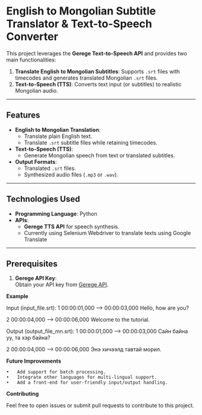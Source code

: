 # English to Mongolian Subtitle Translator & Text-to-Speech Converter

This project leverages the **Gerege Text-to-Speech API** and provides two main functionalities:
1. **Translate English to Mongolian Subtitles**: Supports `.srt` files with timecodes and generates translated Mongolian `.srt` files.
2. **Text-to-Speech (TTS)**: Converts text input (or subtitles) to realistic Mongolian audio.

---

## Features
- **English to Mongolian Translation**:
  - Translate plain English text.
  - Translate `.srt` subtitle files while retaining timecodes.
- **Text-to-Speech (TTS)**:
  - Generate Mongolian speech from text or translated subtitles.
- **Output Formats**:
  - Translated `.srt` files.
  - Synthesized audio files (`.mp3` or `.wav`).

---

## Technologies Used
- **Programming Language**: Python
- **APIs**:
  - **Gerege TTS API** for speech synthesis.
  - Currently using Selenium Webdriver to translate texts using Google Translate

---

## Prerequisites
1. **Gerege API Key**:  
   Obtain your API key from [Gerege API](https://developer.gerege.mn).

**Example**

Input (input_file.srt):
1
00:00:01,000 --> 00:00:03,000
Hello, how are you?

2
00:00:04,000 --> 00:00:06,000
Welcome to the tutorial.

Output (output_file_mn.srt):
1
00:00:01,000 --> 00:00:03,000
Сайн байна уу, та хэр байна?

2
00:00:04,000 --> 00:00:06,000
Энэ хичээлд тавтай морил.

**Future Improvements**

	•	Add support for batch processing.
	•	Integrate other languages for multi-lingual support.
	•	Add a front-end for user-friendly input/output handling.

 
**Contributing**

Feel free to open issues or submit pull requests to contribute to this project.
